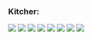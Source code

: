 ### Kitcher:
<img src="https://github.com/Darkildo/kitcher/blob/main/kitcher_1.jpg" />
<img src="https://github.com/Darkildo/kitcher/blob/main/kitcher_2.jpg" />
<img src="https://github.com/Darkildo/kitcher/blob/main/kitcher_3.jpg" />
<img src="https://github.com/Darkildo/kitcher/blob/main/kitcher_4.jpg" />
<img src="https://github.com/Darkildo/kitcher/blob/main/kitcher_5.jpg" />
<img src="https://github.com/Darkildo/kitcher/blob/main/kitcher_6.jpg" />
<img src="https://github.com/Darkildo/kitcher/blob/main/kitcher_7.jpg" />
<img src="https://github.com/Darkildo/kitcher/blob/main/kitcher_8.jpg" />
